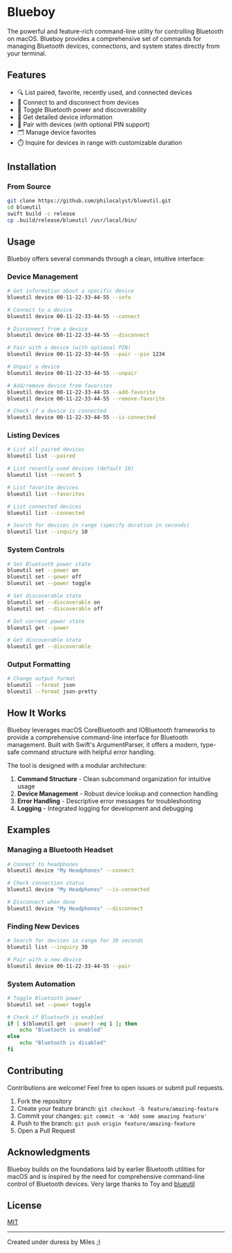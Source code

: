 
# Blueboy

The powerful and feature-rich command-line utility for controlling Bluetooth on macOS. Blueboy provides a comprehensive set of commands for managing Bluetooth devices, connections, and system states directly from your terminal.

## Features

- 🔍 List paired, favorite, recently used, and connected devices
- 🔄 Connect to and disconnect from devices
- 🔌 Toggle Bluetooth power and discoverability
- 📱 Get detailed device information
- 🔐 Pair with devices (with optional PIN support)
- 🗂️ Manage device favorites
- ⏱️ Inquire for devices in range with customizable duration

## Installation

<!-- ### Homebrew -->

<!-- ```bash -->
<!-- brew install blueutil -->
<!-- ``` -->

### From Source

```bash
git clone https://github.com/philocalyst/blueutil.git
cd blueutil
swift build -c release
cp .build/release/blueutil /usr/local/bin/
```

## Usage

Blueboy offers several commands through a clean, intuitive interface:

### Device Management

```bash
# Get information about a specific device
blueutil device 00-11-22-33-44-55 --info

# Connect to a device
blueutil device 00-11-22-33-44-55 --connect

# Disconnect from a device
blueutil device 00-11-22-33-44-55 --disconnect

# Pair with a device (with optional PIN)
blueutil device 00-11-22-33-44-55 --pair --pin 1234

# Unpair a device
blueutil device 00-11-22-33-44-55 --unpair

# Add/remove device from favorites
blueutil device 00-11-22-33-44-55 --add-favorite
blueutil device 00-11-22-33-44-55 --remove-favorite

# Check if a device is connected
blueutil device 00-11-22-33-44-55 --is-connected
```

### Listing Devices

```bash
# List all paired devices
blueutil list --paired

# List recently used devices (default 10)
blueutil list --recent 5

# List favorite devices
blueutil list --favorites

# List connected devices
blueutil list --connected

# Search for devices in range (specify duration in seconds)
blueutil list --inquiry 10
```

### System Controls

```bash
# Set Bluetooth power state
blueutil set --power on
blueutil set --power off
blueutil set --power toggle

# Set discoverable state
blueutil set --discoverable on
blueutil set --discoverable off

# Get current power state
blueutil get --power

# Get discoverable state
blueutil get --discoverable
```

### Output Formatting

```bash
# Change output format
blueutil --format json
blueutil --format json-pretty
```

## How It Works

Blueboy leverages macOS CoreBluetooth and IOBluetooth frameworks to provide a comprehensive command-line interface for Bluetooth management. Built with Swift's ArgumentParser, it offers a modern, type-safe command structure with helpful error handling.

The tool is designed with a modular architecture:

1. **Command Structure** - Clean subcommand organization for intuitive usage
2. **Device Management** - Robust device lookup and connection handling
3. **Error Handling** - Descriptive error messages for troubleshooting
4. **Logging** - Integrated logging for development and debugging

## Examples

### Managing a Bluetooth Headset

```bash
# Connect to headphones
blueutil device "My Headphones" --connect

# Check connection status
blueutil device "My Headphones" --is-connected

# Disconnect when done
blueutil device "My Headphones" --disconnect
```

### Finding New Devices

```bash
# Search for devices in range for 30 seconds
blueutil list --inquiry 30

# Pair with a new device
blueutil device 00-11-22-33-44-55 --pair
```

### System Automation

```bash
# Toggle Bluetooth power
blueutil set --power toggle

# Check if Bluetooth is enabled
if [ $(blueutil get --power) -eq 1 ]; then
    echo "Bluetooth is enabled"
else
    echo "Bluetooth is disabled"
fi
```

## Contributing

Contributions are welcome! Feel free to open issues or submit pull requests.

1. Fork the repository
2. Create your feature branch: `git checkout -b feature/amazing-feature`
3. Commit your changes: `git commit -m 'Add some amazing feature'`
4. Push to the branch: `git push origin feature/amazing-feature`
5. Open a Pull Request

## Acknowledgments

Blueboy builds on the foundations laid by earlier Bluetooth utilities for macOS and is inspired by the need for comprehensive command-line control of Bluetooth devices.
Very large thanks to Toy and [blueutil](https://github.com/toy/blueutil)

## License

[MIT](LICENSE)

---

Created under duress by Miles ;)
